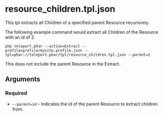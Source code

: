 # resource_children.tpl.json

This tpl extracts all Children of a specified parent Resource recursively.

The following example command would extract all Children of the Resource with an id of 2.

    php teleport.phar --action=Extract --profile=profile/mysite.profile.json --tpl=phar://teleport.phar/tpl/resource_children.tpl.json --parent=2

This does not include the parent Resource in the Extract.


## Arguments

### Required

* `--parent=id` - Indicates the id of the parent Resource to extract children from.
